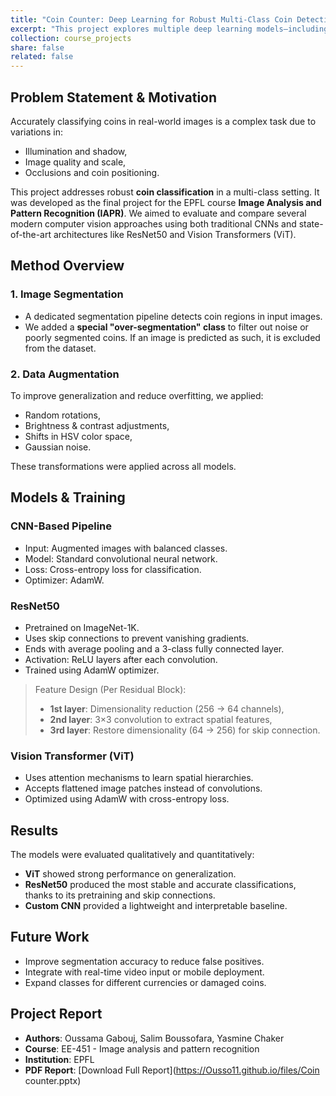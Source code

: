 ```yaml
---
title: "Coin Counter: Deep Learning for Robust Multi-Class Coin Detection and Classification"
excerpt: "This project explores multiple deep learning models—including CNNs, ResNet50, and Vision Transformers—for classifying coins in images. We use advanced segmentation techniques, custom over-segmentation filtering, and aggressive data augmentation to improve generalization. Developed for the EPFL IAPR course, this system demonstrates competitive accuracy and robustness for automated coin recognition tasks."
collection: course_projects
share: false
related: false
---
```


## Problem Statement & Motivation

Accurately classifying coins in real-world images is a complex task due to variations in:
- Illumination and shadow,
- Image quality and scale,
- Occlusions and coin positioning.

This project addresses robust **coin classification** in a multi-class setting. It was developed as the final project for the EPFL course **Image Analysis and Pattern Recognition (IAPR)**. We aimed to evaluate and compare several modern computer vision approaches using both traditional CNNs and state-of-the-art architectures like ResNet50 and Vision Transformers (ViT).

## Method Overview

### 1. Image Segmentation

- A dedicated segmentation pipeline detects coin regions in input images.
- We added a **special "over-segmentation" class** to filter out noise or poorly segmented coins. If an image is predicted as such, it is excluded from the dataset.

### 2. Data Augmentation

To improve generalization and reduce overfitting, we applied:
- Random rotations,
- Brightness & contrast adjustments,
- Shifts in HSV color space,
- Gaussian noise.

These transformations were applied across all models.

## Models & Training

### CNN-Based Pipeline

- Input: Augmented images with balanced classes.
- Model: Standard convolutional neural network.
- Loss: Cross-entropy loss for classification.
- Optimizer: AdamW.

### ResNet50

- Pretrained on ImageNet-1K.
- Uses skip connections to prevent vanishing gradients.
- Ends with average pooling and a 3-class fully connected layer.
- Activation: ReLU layers after each convolution.
- Trained using AdamW optimizer.

> Feature Design (Per Residual Block):
> - **1st layer**: Dimensionality reduction (256 → 64 channels),
> - **2nd layer**: 3×3 convolution to extract spatial features,
> - **3rd layer**: Restore dimensionality (64 → 256) for skip connection.

### Vision Transformer (ViT)

- Uses attention mechanisms to learn spatial hierarchies.
- Accepts flattened image patches instead of convolutions.
- Optimized using AdamW with cross-entropy loss.

## Results

The models were evaluated qualitatively and quantitatively:

- **ViT** showed strong performance on generalization.
- **ResNet50** produced the most stable and accurate classifications, thanks to its pretraining and skip connections.
- **Custom CNN** provided a lightweight and interpretable baseline.

## Future Work

- Improve segmentation accuracy to reduce false positives.
- Integrate with real-time video input or mobile deployment.
- Expand classes for different currencies or damaged coins.


## Project Report

- **Authors**: Oussama Gabouj, Salim Boussofara, Yasmine Chaker
- **Course**: EE-451 - Image analysis and pattern recognition
- **Institution**: EPFL  
- **PDF Report**: [Download Full Report](https://Ousso11.github.io/files/Coin counter.pptx)